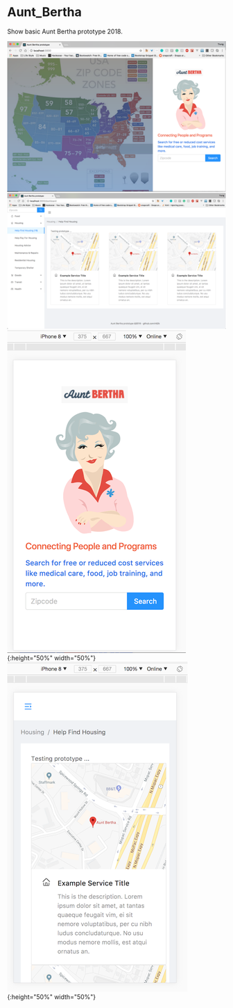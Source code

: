 # Aunt_Bertha

Show basic Aunt Bertha prototype 2018.

![Screenshot](./screenshot/firstpage.png)
![Screenshot](./screenshot/dashboard.png)
![Screenshot](./screenshot/firstpage_mobile.png){:height="50%" width="50%"}
![Screenshot](./screenshot/dashboard_mobile.png){:height="50%" width="50%"}